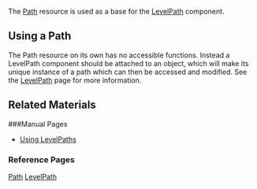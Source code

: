 The [Path](https://github.com/ZilchEngine/ZilchDocs/blob/master/zilch_editor_documentation/code_reference/class_reference/path.markdown) resource is used as a base for the [LevelPath](https://github.com/ZilchEngine/ZilchDocs/blob/master/zilch_editor_documentation/zilchmanual/gameplay/levelpath.markdown) component. 


## Using a Path

The Path resource on its own has no accessible functions. Instead a LevelPath component should be attached to an object, which will make its unique instance of a path which can then be accessed and modified. See the [LevelPath](https://github.com/ZilchEngine/ZilchDocs/blob/master/zilch_editor_documentation.markdown) page for more information. 


## Related Materials

###Manual Pages
- [Using LevelPaths](https://github.com/ZilchEngine/ZilchDocs/blob/master/zilch_editor_documentation.markdown)


### Reference Pages

[Path](https://github.com/ZilchEngine/ZilchDocs/blob/master/zilch_editor_documentation/code_reference/class_reference/path.markdown) 
[LevelPath](https://github.com/ZilchEngine/ZilchDocs/blob/master/zilch_editor_documentation/code_reference/class_reference/levelpath.markdown) 
 

 